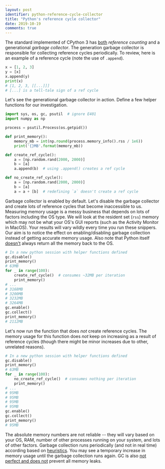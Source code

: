 ```yaml
---
layout: post
identifier: python-reference-cycle-collector
title: "Python's reference cycle collector"
date: 2019-10-19
comments: true
---
```

The standard implemented of CPython 3 has
[both](https://docs.python.org/3/faq/design.html?highlight=garbage%20collection#how-does-python-manage-memory)
_reference counting_ and a generational _garbage collector_. The generation garbage collector
is responsible for collecting reference cycles periodically.
To review, here is an example of a reference cycle (note the use of `.append`).
```python
x = [1, 2, 3]
y = [x]
x.append(y)
print(x)
# [1, 2, 3, [[...]]]
# [...] is a tell-tale sign of a ref cycle
```
Let's see the generational garbage collector in action. Define a few helper functions
for our investigation.
```python
import sys, os, gc, psutil  # ignore E401
import numpy as np

process = psutil.Process(os.getpid())

def print_memory():
    memory_mb = int(np.round(process.memory_info().rss / 1e6))
    print('{}MB'.format(memory_mb))

def create_ref_cycle():
    a = [np.random.rand(2000, 2000)]
    b = [a]
    a.append(b)  # using .append() creates a ref cycle

def no_create_ref_cycle():
    a = [np.random.rand(2000, 2000)]
    b = [a]
    a = a + [b]  # redefining `a` doesn't create a ref cycle
```
Garbage collector is enabled by default. Let's disable the garbage collector and create
lots of reference cycles that become inaccessible to us.
Measuring memory usage is a messy business that depends on lots of factors including the OS type.
We will look at the resident set (`rss`) memory which may not be what your OS's
GUI reports (such as the Activity Monitor in
MacOS). Your results will vary wildly every time you run these snippers.
Our aim is to notice the effect on enabling/disabling garbage collection instead of
getting accurate memory usage. Also note that Python itself
[doesn't](https://rushter.com/blog/python-memory-managment/) always return all the
memory back to the OS.
```python
# In a new python session with helper functions defined
gc.disable()
print_memory()
# 63MB
for _ in range(100):
    create_ref_cycle()  # consumes ~32MB per iteration
    print_memory()
# ...
# 3168MB
# 3200MB
# 3232MB
# 3264MB
gc.enable()
gc.collect()
print_memory()
# 2112MB
```
Let's now run the function that does _not_ create reference cycles. The memory usage for this
function does _not_ keep on increasing as a result of reference cycles
(though there might be minor increases due to other, unrelated reasons).
```python
# In a new python session with helper functions defined
gc.disable()
print_memory()
# 63MB
for _ in range(100):
    no_create_ref_cycle()  # consumes nothing per iteration
    print_memory()
# ...
# 95MB
# 95MB
# 95MB
# 95MB
gc.enable()
gc.collect()
print_memory()
# 95MB
```
The absolute memory numbers are not reliable -- they will vary based on your OS, RAM,
number of other processes running on your system, and lots of other factors. Garbage collection
runs periodically (and not in real time) according based on
[heuristics](https://rushter.com/blog/python-garbage-collector/). You may see a temporary
increase in memory usage until the garbage collection runs again. GC is also
[not perfect and does not](https://pythoninternal.wordpress.com/2014/08/04/the-garbage-collector/)
prevent all memory leaks.
